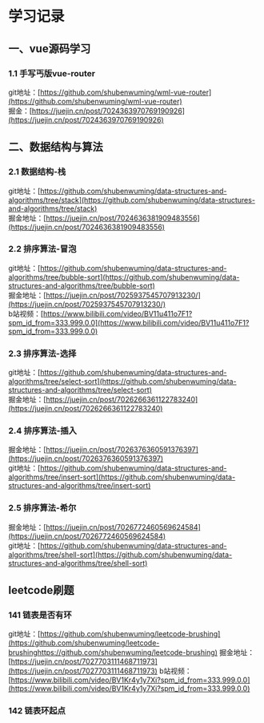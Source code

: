 # 学习记录
## 一、vue源码学习
### 1.1 手写丐版vue-router
git地址：[https://github.com/shubenwuming/wml-vue-router](https://github.com/shubenwuming/wml-vue-router)  
掘金：[https://juejin.cn/post/7024363970769190926](https://juejin.cn/post/7024363970769190926)

## 二、数据结构与算法
### 2.1 数据结构-栈
git地址：[https://github.com/shubenwuming/data-structures-and-algorithms/tree/stack](https://github.com/shubenwuming/data-structures-and-algorithms/tree/stack)    
掘金地址：[https://juejin.cn/post/7024636381909483556](https://juejin.cn/post/7024636381909483556)

### 2.2 排序算法-冒泡
git地址：[https://github.com/shubenwuming/data-structures-and-algorithms/tree/bubble-sort](https://github.com/shubenwuming/data-structures-and-algorithms/tree/bubble-sort)  
掘金地址：[https://juejin.cn/post/7025937545707913230/](https://juejin.cn/post/7025937545707913230/)  
b站视频：[https://www.bilibili.com/video/BV11u411o7F1?spm_id_from=333.999.0.0](https://www.bilibili.com/video/BV11u411o7F1?spm_id_from=333.999.0.0)

### 2.3 排序算法-选择
git地址：[https://github.com/shubenwuming/data-structures-and-algorithms/tree/select-sort](https://github.com/shubenwuming/data-structures-and-algorithms/tree/select-sort)  
掘金地址：[https://juejin.cn/post/7026266361122783240](https://juejin.cn/post/7026266361122783240)  

### 2.4 排序算法-插入
掘金地址：[https://juejin.cn/post/7026376360591376397](https://juejin.cn/post/7026376360591376397)    
git地址：[https://github.com/shubenwuming/data-structures-and-algorithms/tree/insert-sort](https://github.com/shubenwuming/data-structures-and-algorithms/tree/insert-sort)

### 2.5 排序算法-希尔
掘金地址：[https://juejin.cn/post/7026772460569624584](https://juejin.cn/post/7026772460569624584)    
git地址：[https://github.com/shubenwuming/data-structures-and-algorithms/tree/shell-sort](https://github.com/shubenwuming/data-structures-and-algorithms/tree/shell-sort) 

## leetcode刷题
### 141 链表是否有环
git地址：[https://github.com/shubenwuming/leetcode-brushing](https://github.com/shubenwuming/leetcode-brushinghttps://github.com/shubenwuming/leetcode-brushing)
掘金地址：[https://juejin.cn/post/7027703111468711973](https://juejin.cn/post/7027703111468711973)
b站视频：[https://www.bilibili.com/video/BV1Kr4y1y7Xi?spm_id_from=333.999.0.0](https://www.bilibili.com/video/BV1Kr4y1y7Xi?spm_id_from=333.999.0.0)
### 142 链表环起点




